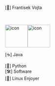 [👋] Frantisek Vojta

<br><br>
<img src="https://techstack-generator.vercel.app/java-icon.svg" alt="icon" style="width: 74px; height: 74px;" /><img src="https://techstack-generator.vercel.app/python-icon.svg" alt="icon" style="width: 74px; height: 74px;" />

[☕] Java

[🐍] Python        
[🛠️] Software           
[🐧] Linux Enjoyer
